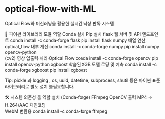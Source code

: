 # optical-flow-with-ML
Optical Flow와 머신러닝을 활용한 실시간 낙상 판독 시스템

🐍 파이썬 라이브러리
모듈	역할	Conda 설치	Pip 설치
flask	웹 서버 및 API 엔드포인트	conda install -c conda-forge flask	pip install flask
numpy	배열 연산, optical_flow 내부 계산	conda install -c conda-forge numpy	pip install numpy
opencv-python<br/>(cv2)	영상 입출력·처리·Optical Flow	conda install -c conda-forge opencv	pip install opencv-python
xgboost	학습된 XGB 모델 로딩 및 예측	conda install -c conda-forge xgboost	pip install xgboost

Tip: pickle 과 logging , os, uuid, datetime, subprocess, shutil 등은 파이썬 표준 라이브러리로 별도 설치 불필요합니다.

🛠️ 시스템 의존성
툴	역할	설치 (Conda-forge)
FFmpeg	OpenCV 출력 MP4 → H.264/AAC 재인코딩<br/>WebM 변환용	conda install -c conda-forge ffmpeg
